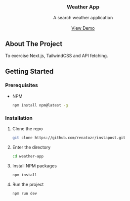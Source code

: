 <!-- PROJECT LOGO -->
<div align="center">
  <h3 align="center">Weather App</h3>

  <p align="center">
    A search weather application
    <br />
    <br />
    <a href="https://weather-app-next-tail.vercel.app">View Demo</a>
  </p>
</div>

<!-- ABOUT THE PROJECT -->

## About The Project

To exercise Next.js, TailwindCSS and API fetching.

<!-- GETTING STARTED -->

## Getting Started

### Prerequisites

- NPM
  ```sh
  npm install npm@latest -g
  ```

### Installation

1. Clone the repo
   ```sh
   git clone https://github.com/renatozr/instapost.git
   ```
2. Enter the directory
   ```sh
   cd weather-app
   ```
3. Install NPM packages
   ```sh
   npm install
   ```
4. Run the project
   ```sh
   npm run dev
   ```

